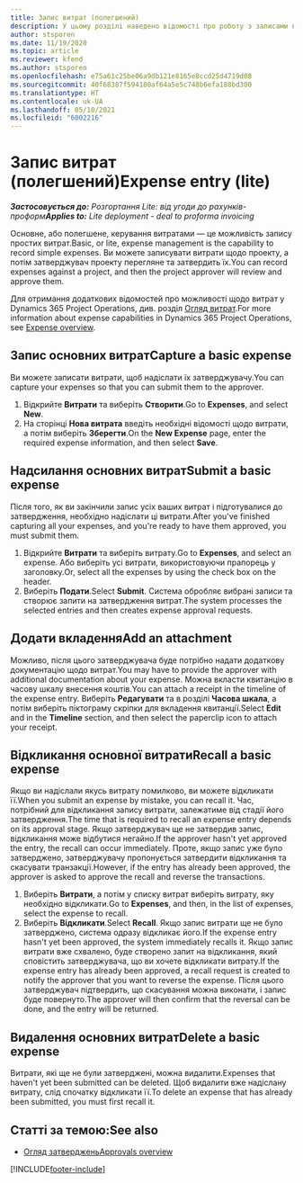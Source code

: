 ```yaml
---
title: Запис витрат (полегшений)
description: У цьому розділі наведено відомості про роботу з записами витрат у полегшеному розгортанні (Lite).
author: stsporen
ms.date: 11/19/2020
ms.topic: article
ms.reviewer: kfend
ms.author: stsporen
ms.openlocfilehash: e75a61c25be06a9db121e8165e8ccd25d4719d08
ms.sourcegitcommit: 40f68387f594180af64a5e5c748b6efa188bd300
ms.translationtype: HT
ms.contentlocale: uk-UA
ms.lasthandoff: 05/10/2021
ms.locfileid: "6002216"
---
```

# <a name="expense-entry-lite"></a><span data-ttu-id="9099b-103">Запис витрат (полегшений)</span><span class="sxs-lookup"><span data-stu-id="9099b-103">Expense entry (lite)</span></span>

<span data-ttu-id="9099b-104">_**Застосовується до:** Розгортання Lite: від угоди до рахунків-проформ_</span><span class="sxs-lookup"><span data-stu-id="9099b-104">_**Applies to:** Lite deployment - deal to proforma invoicing_</span></span>

<span data-ttu-id="9099b-105">Основне, або полегшене, керування витратами — це можливість запису простих витрат.</span><span class="sxs-lookup"><span data-stu-id="9099b-105">Basic, or lite, expense management is the capability to record simple expenses.</span></span> <span data-ttu-id="9099b-106">Ви можете записувати витрати щодо проекту, а потім затверджувач проекту перегляне та затвердить їх.</span><span class="sxs-lookup"><span data-stu-id="9099b-106">You can record expenses against a project, and then the project approver will review and approve them.</span></span>

<span data-ttu-id="9099b-107">Для отримання додаткових відомостей про можливості щодо витрат у Dynamics 365 Project Operations, див. розділ [Огляд витрат](expense-overview.md).</span><span class="sxs-lookup"><span data-stu-id="9099b-107">For more information about expense capabilities in Dynamics 365 Project Operations, see [Expense overview](expense-overview.md).</span></span>

## <a name="capture-a-basic-expense"></a><span data-ttu-id="9099b-108">Запис основних витрат</span><span class="sxs-lookup"><span data-stu-id="9099b-108">Capture a basic expense</span></span>

<span data-ttu-id="9099b-109">Ви можете записати витрати, щоб надіслати їх затверджувачу.</span><span class="sxs-lookup"><span data-stu-id="9099b-109">You can capture your expenses so that you can submit them to the approver.</span></span>

1. <span data-ttu-id="9099b-110">Відкрийте **Витрати** та виберіть **Створити**.</span><span class="sxs-lookup"><span data-stu-id="9099b-110">Go to **Expenses**, and select **New**.</span></span>
2. <span data-ttu-id="9099b-111">На сторінці **Нова витрата** введіть необхідні відомості щодо витрати, а потім виберіть **Зберегти**.</span><span class="sxs-lookup"><span data-stu-id="9099b-111">On the **New Expense** page, enter the required expense information, and then select **Save**.</span></span>

## <a name="submit-a-basic-expense"></a><span data-ttu-id="9099b-112">Надсилання основних витрат</span><span class="sxs-lookup"><span data-stu-id="9099b-112">Submit a basic expense</span></span>

<span data-ttu-id="9099b-113">Після того, як ви закінчили запис усіх ваших витрат і підготувалися до затвердження, необхідно надіслати ці витрати.</span><span class="sxs-lookup"><span data-stu-id="9099b-113">After you've finished capturing all your expenses, and you're ready to have them approved, you must submit them.</span></span>

1. <span data-ttu-id="9099b-114">Відкрийте **Витрати** та виберіть витрату.</span><span class="sxs-lookup"><span data-stu-id="9099b-114">Go to **Expenses**, and select an expense.</span></span> <span data-ttu-id="9099b-115">Або виберіть усі витрати, використовуючи прапорець у заголовку.</span><span class="sxs-lookup"><span data-stu-id="9099b-115">Or, select all the expenses by using the check box on the header.</span></span>
2. <span data-ttu-id="9099b-116">Виберіть **Подати**.</span><span class="sxs-lookup"><span data-stu-id="9099b-116">Select **Submit**.</span></span> <span data-ttu-id="9099b-117">Система обробляє вибрані записи та створює запити на затвердження витрат.</span><span class="sxs-lookup"><span data-stu-id="9099b-117">The system processes the selected entries and then creates expense approval requests.</span></span>

## <a name="add-an-attachment"></a><span data-ttu-id="9099b-118">Додати вкладення</span><span class="sxs-lookup"><span data-stu-id="9099b-118">Add an attachment</span></span>

<span data-ttu-id="9099b-119">Можливо, після цього затверджувача буде потрібно надати додаткову документацію щодо витрат.</span><span class="sxs-lookup"><span data-stu-id="9099b-119">You may have to provide the approver with additional documentation about your expense.</span></span> <span data-ttu-id="9099b-120">Можна вкласти квитанцію в часову шкалу внесення коштів.</span><span class="sxs-lookup"><span data-stu-id="9099b-120">You can attach a receipt in the timeline of the expense entry.</span></span> <span data-ttu-id="9099b-121">Виберіть **Редагувати** та в розділі **Часова шкала**, а потім виберіть піктограму скріпки для вкладення квитанції.</span><span class="sxs-lookup"><span data-stu-id="9099b-121">Select **Edit** and in the **Timeline** section, and then select the paperclip icon to attach your receipt.</span></span>

## <a name="recall-a-basic-expense"></a><span data-ttu-id="9099b-122">Відкликання основної витрати</span><span class="sxs-lookup"><span data-stu-id="9099b-122">Recall a basic expense</span></span>

<span data-ttu-id="9099b-123">Якщо ви надіслали якусь витрату помилково, ви можете відкликати її.</span><span class="sxs-lookup"><span data-stu-id="9099b-123">When you submit an expense by mistake, you can recall it.</span></span> <span data-ttu-id="9099b-124">Час, потрібний для відкликання запису витрати, залежатиме від стадії його затвердження.</span><span class="sxs-lookup"><span data-stu-id="9099b-124">The time that is required to recall an expense entry depends on its approval stage.</span></span>  <span data-ttu-id="9099b-125">Якщо затверджувач ще не затвердив запис, відкликання може відбутися негайно.</span><span class="sxs-lookup"><span data-stu-id="9099b-125">If the approver hasn't yet approved the entry, the recall can occur immediately.</span></span> <span data-ttu-id="9099b-126">Проте, якщо запис уже було затверджено, затверджувачу пропонується затвердити відкликання та скасувати транзакції.</span><span class="sxs-lookup"><span data-stu-id="9099b-126">However, if the entry has already been approved, the approver is asked to approve the recall and reverse the transactions.</span></span>

1. <span data-ttu-id="9099b-127">Виберіть **Витрати**, а потім у списку витрат виберіть витрату, яку необхідно відкликати.</span><span class="sxs-lookup"><span data-stu-id="9099b-127">Go to **Expenses**, and then, in the list of expenses, select the expense to recall.</span></span>
2. <span data-ttu-id="9099b-128">Виберіть **Відкликати**.</span><span class="sxs-lookup"><span data-stu-id="9099b-128">Select **Recall**.</span></span> <span data-ttu-id="9099b-129">Якщо запис витрати ще не було затверджено, система одразу відкликає його.</span><span class="sxs-lookup"><span data-stu-id="9099b-129">If the expense entry hasn't yet been approved, the system immediately recalls it.</span></span> <span data-ttu-id="9099b-130">Якщо запис витрати вже схвалено, буде створено запит на відкликання, який сповістить затверджувача, що ви хочете відкликати витрату.</span><span class="sxs-lookup"><span data-stu-id="9099b-130">If the expense entry has already been approved, a recall request is created to notify the approver that you want to reverse the expense.</span></span> <span data-ttu-id="9099b-131">Після цього затверджувач підтвердить, що скасування можна виконати, і запис буде повернуто.</span><span class="sxs-lookup"><span data-stu-id="9099b-131">The approver will then confirm that the reversal can be done, and the entry will be returned.</span></span>

## <a name="delete-a-basic-expense"></a><span data-ttu-id="9099b-132">Видалення основних витрат</span><span class="sxs-lookup"><span data-stu-id="9099b-132">Delete a basic expense</span></span>

<span data-ttu-id="9099b-133">Витрати, які ще не були затверджені, можна видалити.</span><span class="sxs-lookup"><span data-stu-id="9099b-133">Expenses that haven't yet been submitted can be deleted.</span></span> <span data-ttu-id="9099b-134">Щоб видалити вже надіслану витрату, слід спочатку відкликати її.</span><span class="sxs-lookup"><span data-stu-id="9099b-134">To delete an expense that has already been submitted, you must first recall it.</span></span>

## <a name="see-also"></a><span data-ttu-id="9099b-135">Статті за темою:</span><span class="sxs-lookup"><span data-stu-id="9099b-135">See also</span></span>

- [<span data-ttu-id="9099b-136">Огляд затверджень</span><span class="sxs-lookup"><span data-stu-id="9099b-136">Approvals overview</span></span>](../approvals/approvals-overview.md)


[!INCLUDE[footer-include](../includes/footer-banner.md)]